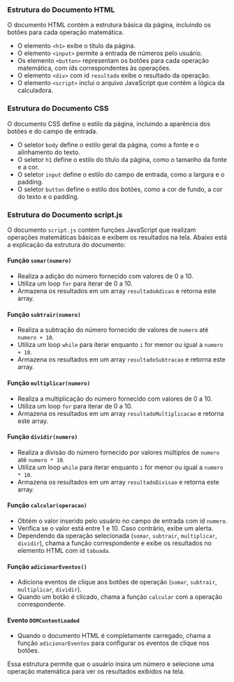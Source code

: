 ### Estrutura do Documento HTML

O documento HTML contém a estrutura básica da página, incluindo os botões para cada operação matemática.

- O elemento `<h1>` exibe o título da página.
- O elemento `<input>` permite a entrada de números pelo usuário.
- Os elemento `<button>` representam os botões para cada operação matemática, com ids correspondentes às operações.
- O elemento `<div>` com id `resultado` exibe o resultado da operação.
- O elemento `<script>` inclui o arquivo JavaScript que contém a lógica da calculadora.

### Estrutura do Documento CSS

O documento CSS define o estilo da página, incluindo a aparência dos botões e do campo de entrada.

- O seletor `body` define o estilo geral da página, como a fonte e o alinhamento do texto.
- O seletor `h1` define o estilo do título da página, como o tamanho da fonte e a cor.
- O seletor `input` define o estilo do campo de entrada, como a largura e o padding.
- O seletor `button` define o estilo dos botões, como a cor de fundo, a cor do texto e o padding.

### Estrutura do Documento script.js

O documento `script.js` contém funções JavaScript que realizam operações matemáticas básicas e exibem os resultados na tela. Abaixo está a explicação da estrutura do documento:

#### Função `somar(numero)`

- Realiza a adição do número fornecido com valores de 0 a 10.
- Utiliza um loop `for` para iterar de 0 a 10.
- Armazena os resultados em um array `resultadoAdicao` e retorna este array.

#### Função `subtrair(numero)`

- Realiza a subtração do número fornecido de valores de `numero` até `numero + 10`.
- Utiliza um loop `while` para iterar enquanto `i` for menor ou igual a `numero + 10`.
- Armazena os resultados em um array `resultadoSubtracao` e retorna este array.

#### Função `multiplicar(numero)`

- Realiza a multiplicação do número fornecido com valores de 0 a 10.
- Utiliza um loop `for` para iterar de 0 a 10.
- Armazena os resultados em um array `resultadoMultiplicacao` e retorna este array.

#### Função `dividir(numero)`

- Realiza a divisão do número fornecido por valores múltiplos de `numero` até `numero * 10`.
- Utiliza um loop `while` para iterar enquanto `i` for menor ou igual a `numero * 10`.
- Armazena os resultados em um array `resultadoDivisao` e retorna este array.

#### Função `calcular(operacao)`

- Obtém o valor inserido pelo usuário no campo de entrada com id `numero`.
- Verifica se o valor está entre 1 e 10. Caso contrário, exibe um alerta.
- Dependendo da operação selecionada (`somar`, `subtrair`, `multiplicar`, `dividir`), chama a função correspondente e exibe os resultados no elemento HTML com id `tabuada`.

#### Função `adicionarEventos()`

- Adiciona eventos de clique aos botões de operação (`somar`, `subtrair`, `multiplicar`, `dividir`).
- Quando um botão é clicado, chama a função `calcular` com a operação correspondente.

#### Evento `DOMContentLoaded`

- Quando o documento HTML é completamente carregado, chama a função `adicionarEventos` para configurar os eventos de clique nos botões.

Essa estrutura permite que o usuário insira um número e selecione uma operação matemática para ver os resultados exibidos na tela.

